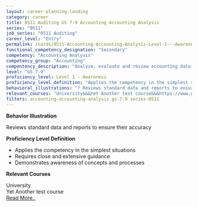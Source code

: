 ```yaml
---
layout: career-planning-landing
category: career
title: 0511 Auditing GS 7-9 Accounting Accounting Analysis
series: "0511"
job_series: "0511 Auditing"
career_level: "Entry"
permalink: /cards/0511-Accounting-Accounting-Analysis-Level-1---Awareness/
functional_competency_designation: "Secondary"
competency: "Accounting Analysis"
competency_group: "Accounting"
compentency_description: "Analyze, evaluate and review accounting data and reports using business tools and applications, and performance metrics to provide recommendations"
level: "GS 7-9"
proficiency_level: Level 1 - Awareness
proficiency_level_definition: "Applies the competency in the simplest situations ? Requires close and extensive guidance ? Demonstrates awareness of concepts and processes"
behavioral_illustrations: "? Reviews standard data and reports to ensure their accuracy"
relevant_courses: "University&&&Yet Another test course&&&https://www.gsa.gov/ "
filters: accounting-accounting-analysis gs-7-9 series-0511
---
```


<div id="cfo-card-content-behavioral-illustrations" class="cfo-inner-card-content">
<p><b>Behavior Illustration</b></p>
<p></p>
<p>Reviews standard data and reports to ensure their accuracy</p>
</div>

<div id="cfo-card-content-proficiency-level-definition" class="cfo-inner-card-content">
<p><b>Proficiency Level Definition</b></p>
<ul><li>Applies the competency in the simplest situations</li>
<li>Requires close and extensive guidance</li>
<li>Demonstrates awareness of concepts and processes</li>
</ul></div>

<div id="cfo-card-content-relevant-courses" class="cfo-inner-card-content">
<p><b>Relevant Courses</b></p>
<div class="cfo-courses-outer">
<div class="cfo-courses-inner">University</div>
<div class="cfo-courses-inner">Yet Another test course</div>
<div class="cfo-courses-inner"><a href="https://www.gsa.gov/ ">Read More..</a></div>
</div>
</div>
